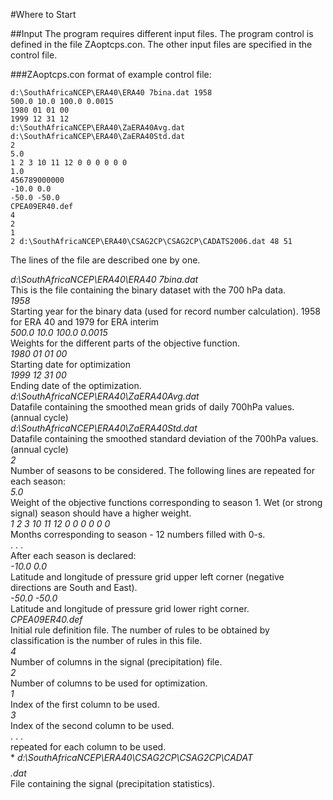 #Where to Start

##Input
The program requires different input files. The program control is defined in the file ZAoptcps.con. The other input files are specified in the control file.

###ZAoptcps.con
format of example control file:

```
d:\SouthAfricaNCEP\ERA40\ERA40 7bina.dat 1958
500.0 10.0 100.0 0.0015
1980 01 01 00
1999 12 31 12
d:\SouthAfricaNCEP\ERA40\ZaERA40Avg.dat d:\SouthAfricaNCEP\ERA40\ZaERA40Std.dat
2
5.0
1 2 3 10 11 12 0 0 0 0 0 0
1.0
456789000000
-10.0 0.0
-50.0 -50.0
CPEA09ER40.def
4
2
1
2 d:\SouthAfricaNCEP\ERA40\CSAG2CP\CSAG2CP\CADATS2006.dat 48 51
```
The lines of the file are described one by one.

*d:\SouthAfricaNCEP\ERA40\ERA40 7bina.dat*<br>
This is the file containing the binary dataset with the 700 hPa data.<br>
*1958*<br>
Starting year for the binary data (used for record number calculation). 1958 for ERA 40 and 1979 for ERA interim<br>
*500.0 10.0 100.0 0.0015*<br>
Weights for the different parts of the objective function.<br>
*1980 01 01 00*<br>
Starting date for optimization<br>
*1999 12 31 00*<br>
Ending date of the optimization.<br>
*d:\SouthAfricaNCEP\ERA40\ZaERA40Avg.dat*<br>
Datafile containing the smoothed mean grids of daily 700hPa values. (annual cycle)<br>
*d:\SouthAfricaNCEP\ERA40\ZaERA40Std.dat*<br>
Datafile containing the smoothed standard deviation of the 700hPa values. (annual cycle)<br>
*2*<br>
Number of seasons to be considered.
The following lines are repeated for each season:<br>
*5.0*<br>
Weight of the objective functions corresponding to season 1. Wet (or strong signal) season should have a higher weight.<br>
*1 2 3 10 11 12 0 0 0 0 0 0*<br>
Months corresponding to season - 12 numbers filled with 0-s.<br>
. . .<br>
After each season is declared:<br>
*-10.0 0.0*<br>
Latitude and longitude of pressure grid upper left corner (negative directions are South and East).<br>
*-50.0 -50.0*<br>
Latitude and longitude of pressure grid lower right corner.<br>
*CPEA09ER40.def*<br>
Initial rule definition file. The number of rules to be obtained by classification is the number of
rules in this file.<br>
*4*<br>
Number of columns in the signal (precipitation) file.<br>
*2*<br>
Number of columns to be used for optimization.<br>
*1*<br>
Index of the first column to be used.<br>
*3*<br>
Index of the second column to be used.<br>
. . .<br>
repeated for each column to be used.<br>*
*d:\SouthAfricaNCEP\ERA40\CSAG2CP\CSAG2CP\CADAT$$$$.dat*<br>
 File containing the signal (precipitation statistics).